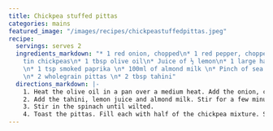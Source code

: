 ```yaml
---
title: Chickpea stuffed pittas
categories: mains
featured_image: "/images/recipes/chickpeastuffedpittas.jpeg"
recipe:
  servings: serves 2
  ingredients_markdown: "* 1 red onion, chopped\n* 1 red pepper, chopped\n* 1 400g
    tin chickpeas\n* 1 tbsp olive oil\n* Juice of ½ lemon\n* 1 large handful of spinach
    \n* 1 tsp smoked paprika \n* 100ml of almond milk \n* Pinch of sea salt, to taste
    \n* 2 wholegrain pittas \n* 2 tbsp tahini"
  directions_markdown: |-
    1. Heat the olive oil in a pan over a medium heat. Add the onion, chickpeas, red pepper, paprika and salt. Mix well and cook for about 10 minutes until soft.
    2. Add the tahini, lemon juice and almond milk. Stir for a few minutes until heated through.
    3. Stir in the spinach until wilted.
    4. Toast the pittas. Fill each with half of the chickpea mixture. Serve with hummus.
---
```

